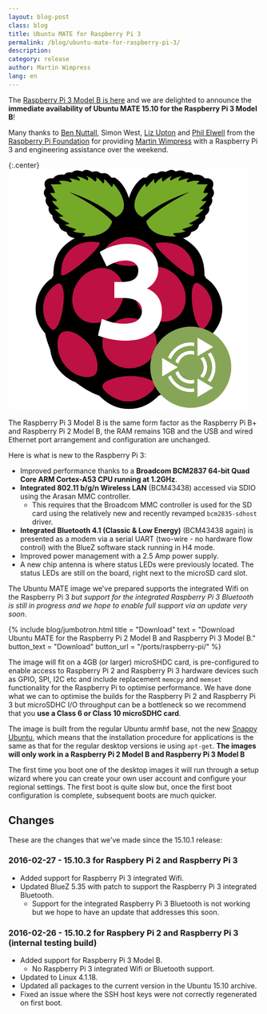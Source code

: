```yaml
---
layout: blog-post
class: blog
title: Ubuntu MATE for Raspberry Pi 3
permalink: /blog/ubuntu-mate-for-raspberry-pi-3/
description:
category: release
author: Martin Wimpress
lang: en
---
```


The [Raspberry Pi 3 Model B is
here](https://www.raspberrypi.org/blog/raspberry-pi-3-on-sale/) and we
are delighted to announce the **immediate availability of Ubuntu MATE
15.10 for the Raspberry Pi 3 Model B**!

Many thanks to [Ben
Nuttall](https://twitter.com/ben_nuttall), Simon West, [Liz
Upton](https://twitter.com/liz_upton) and [Phil
Elwell](https://github.com/pelwell) from the [Raspberry Pi
Foundation](https://www.raspberrypi.org/) for providing [Martin
Wimpress](https://twitter.com/m_wimpress) with a Raspberry Pi 3 and
engineering assistance over the weekend.

{:.center}
![Ubuntu MATE for the Raspberry Pi 3](/images/logos/ubuntu-mate-flavour-maker-pi3.png)

The Raspberry Pi 3 Model B is the same form factor as the Raspberry Pi
B+ and Raspberry Pi 2 Model B, the RAM remains 1GB and the USB and
wired Ethernet port arrangement and configuration are unchanged.

Here is what is new to the Raspberry Pi 3:

  * Improved performance thanks to a **Broadcom BCM2837 64-bit Quad Core ARM Cortex-A53 CPU running at 1.2GHz**.
  * **Integrated 802.11 b/g/n Wireless LAN** (BCM43438) accessed via SDIO using the Arasan MMC controller.
    * This requires that the Broadcom MMC controller is used for the SD card using the relatively new and recently revamped `bcm2835-sdhost` driver.
  * **Integrated Bluetooth 4.1 (Classic & Low Energy)** (BCM43438 again) is presented as a modem via a serial UART (two-wire - no hardware flow control) with the BlueZ software stack running in H4 mode.
  * Improved power management with a 2.5 Amp power supply.
  * A new chip antenna is where status LEDs were previously located. The status LEDs are still on the board, right next to the microSD card slot.

The Ubuntu MATE image we've prepared supports the integrated Wifi on the
Raspberry Pi 3 *but support for the integrated Raspberry Pi 3 Bluetooth
is still in progress and we hope to enable full support via an update
very soon*.

{% include blog/jumbotron.html
    title = "Download"
    text = "Download Ubuntu MATE for the Raspberry Pi 2 Model B and Raspberry Pi 3 Model B."
    button_text = "Download"
    button_url = "/ports/raspberry-pi/"
%}

The image will fit on a 4GB (or larger) microSHDC card, is
pre-configured to enable access to Raspberry Pi 2 and Raspberry Pi 3
hardware devices such as GPIO, SPI, I2C etc and include replacement
`memcpy` and `memset` functionality for the Raspberry Pi to optimise
performance. We have done what we can to optimise the builds for the
Raspberry Pi 2 and Raspberry Pi 3 but microSDHC I/O throughput can be a
bottleneck so we recommend that you **use a Class 6 or Class 10
microSDHC card**.

The image is built from the regular Ubuntu armhf base, not the new
[Snappy Ubuntu](https://developer.ubuntu.com/en/snappy/), which means
that the installation procedure for applications is the same as that for
the regular desktop versions ie using `apt-get`. **The images will only
work in a Raspberry Pi 2 Model B and Raspberry Pi 3 Model B**

The first time you boot one of the desktop images it will run through a
setup wizard where you can create your own user account and configure
your regional settings. The first boot is quite slow but, once the first
boot configuration is complete, subsequent boots are much quicker.

## Changes

These are the changes that we've made since the 15.10.1 release:

### 2016-02-27 - 15.10.3 for Raspbery Pi 2 and Raspberry Pi 3

  * Added support for Raspberry Pi 3 integrated Wifi.
  * Updated BlueZ 5.35 with patch to support the Raspberry Pi 3 integrated Bluetooth.
    * Support for the integrated Raspberry Pi 3 Bluetooth is not working but we hope to have an update that addresses this soon.

### 2016-02-26 - 15.10.2 for Raspbery Pi 2 and Raspberry Pi 3 (internal testing build)

  * Added support for Raspberry Pi 3 Model B.
    * No Raspberry Pi 3 integrated Wifi or Bluetooth support.
  * Updated to Linux 4.1.18.
  * Updated all packages to the current version in the Ubuntu 15.10 archive.
  * Fixed an issue where the SSH host keys were not correctly regenerated on first boot.
